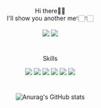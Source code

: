 

<div align="center">
Hi there👋🏻<br>
I'll show you another me👇🏻👇🏻<br><br>
<a href="https://www.notion.so/munhyeokjun/Back-End-Developer-bb08dbe1b2194ebab36a28dd1145ab20?pvs=4"><img src="https://img.shields.io/badge/Notion-white?style=flat&logo=Notion&logoColor=000000"></a>
<a href="https://velog.io/@mumum"><img src="https://img.shields.io/badge/Velog-white?style=flat&logo=Velog&logoColor=#20C997"></a>
<br>
  
#

<p>Skills</p>
<span><img src="https://img.shields.io/badge/java-007396?style=flat&logo=Java&logoColor=white"></span>
<span><img src="https://img.shields.io/badge/Spring-white?style=flat&logo=Spring&logoColor=6DB33F"/></span>
<span><img src="https://img.shields.io/badge/Springboot-white?style=flat&logo=Springboot&logoColor=6DB33F"/></span>
<span><img src="https://img.shields.io/badge/Git-white?style=flat&logo=Git&logoColor=F05032"></span>
<span><img src="https://img.shields.io/badge/JavaScript-white?style=flat&logo=JavaScript&logoColor=F7DF1E"></span>
<span><img src="https://img.shields.io/badge/MySQL-white?style=flat&logo=MySQL&logoColor=4479A1"></span>

<br>


  
#

![Anurag's GitHub stats](https://github-readme-stats.vercel.app/api?username=mhj94&show_icons=true&theme=dark)
</div>

